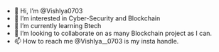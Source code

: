 - 👋 Hi, I’m @Vishlya0703
- 👀 I’m interested in Cyber-Security and Blockchain
- 🌱 I’m currently learning Btech
- 💞️ I’m looking to collaborate on as many Blockchain project as I can.
- 📫 How to reach me @Vishlya__0703 is my insta handle.

<!---
Vishlya0703/Vishlya0703 is a ✨ special ✨ repository because its `README.md` (this file) appears on your GitHub profile.
You can click the Preview link to take a look at your changes.
--->
